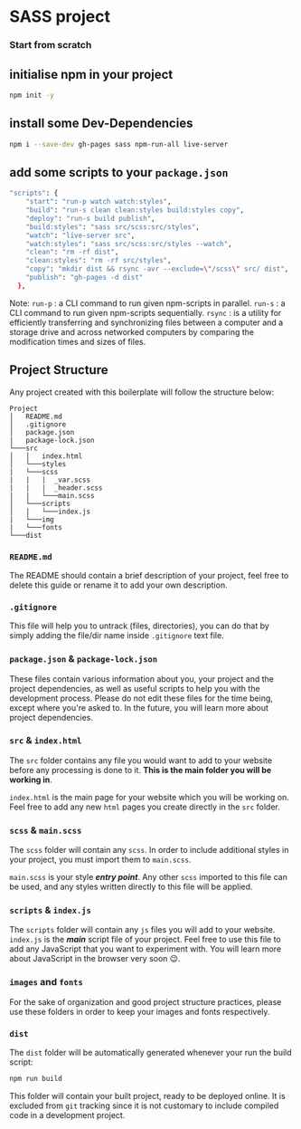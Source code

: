 # SASS project

### Start from scratch

## initialise npm in your project

```bash
npm init -y
```

## install some Dev-Dependencies

```bash
npm i --save-dev gh-pages sass npm-run-all live-server
```

## add some scripts to your `package.json`

```bash
"scripts": {
    "start": "run-p watch watch:styles",
    "build": "run-s clean clean:styles build:styles copy",
    "deploy": "run-s build publish",
    "build:styles": "sass src/scss:src/styles",
    "watch": "live-server src",
    "watch:styles": "sass src/scss:src/styles --watch",
    "clean": "rm -rf dist",
    "clean:styles": "rm -rf src/styles",
    "copy": "mkdir dist && rsync -avr --exclude=\"/scss\" src/ dist",
    "publish": "gh-pages -d dist"
  },
```

Note:
`run-p` : a CLI command to run given npm-scripts in parallel.
`run-s` : a CLI command to run given npm-scripts sequentially.
`rsync` : is a utility for efficiently transferring and synchronizing files between a computer and a storage drive and across networked computers by comparing the modification times and sizes of files.

## Project Structure

Any project created with this boilerplate will follow the structure below:

```
Project
│   README.md
│   .gitignore
│   package.json
|   package-lock.json
└───src
│   │   index.html
│   └───styles
|   └───scss
|   |   |  _var.scss
|   |   |  _header.scss
|   |   └───main.scss
│   └───scripts
│   |   └───index.js
|   └───img
|   └───fonts
└───dist
```

### `README.md`

The README should contain a brief description of your project, feel free to delete this guide or rename it to add your own description.

### `.gitignore`

This file will help you to untrack (files, directories), you can do that by simply adding the file/dir name inside `.gitignore` text file.

### `package.json` & `package-lock.json`

These files contain various information about you, your project and the project dependencies, as well as useful scripts to help you with the development process. Please do not edit these files for the time being, except where you're asked to. In the future, you will learn more about project dependencies.

### `src` & `index.html`

The `src` folder contains any file you would want to add to your website before any processing is done to it. **This is the main folder you will be working in**.

`index.html` is the main page for your website which you will be working on. Feel free to add any new `html` pages you create directly in the `src` folder.

### `scss` & `main.scss`

The `scss` folder will contain any `scss`. In order to include additional styles in your project, you must import them to `main.scss`.

`main.scss` is your style _**entry point**_. Any other `scss` imported to this file can be used, and any styles written directly to this file will be applied.

### `scripts` & `index.js`

The `scripts` folder will contain any `js` files you will add to your website. `index.js` is the _**main**_ script file of your project. Feel free to use this file to add any JavaScript that you want to experiment with. You will learn more about JavaScript in the browser very soon 😉.

### `images` and `fonts`

For the sake of organization and good project structure practices, please use these folders in order to keep your images and fonts respectively.

### `dist`

The `dist` folder will be automatically generated whenever your run the build script:

```bash
npm run build
```

This folder will contain your built project, ready to be deployed online. It is excluded from `git` tracking since it is not customary to include compiled code in a development project.
